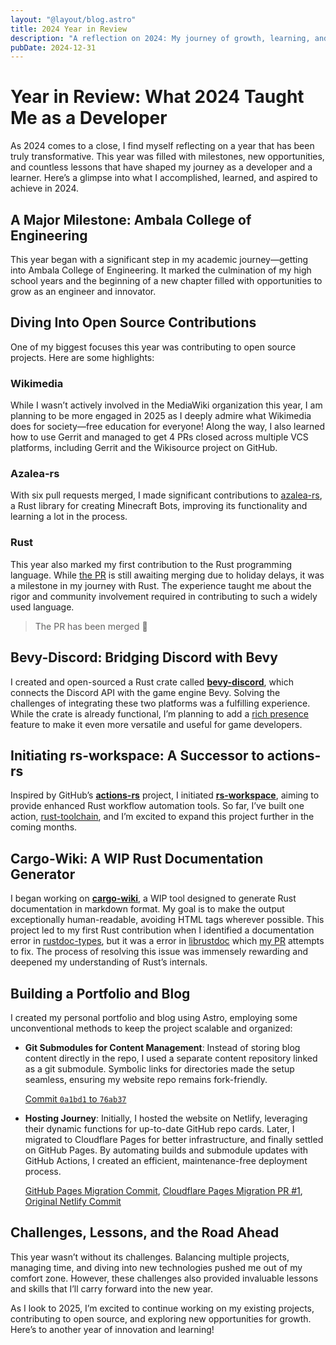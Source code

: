```yaml
---
layout: "@layout/blog.astro"
title: 2024 Year in Review
description: "A reflection on 2024: My journey of growth, learning, and achievements. From open source contributions and creating Rust projects to building a portfolio and exploring new technologies like Gerrit and Bevy-Discord integration."
pubDate: 2024-12-31
---
```


# Year in Review: What 2024 Taught Me as a Developer

As 2024 comes to a close, I find myself reflecting on a year that has been truly
transformative. This year was filled with milestones, new opportunities, and
countless lessons that have shaped my journey as a developer and a learner. Here’s
a glimpse into what I accomplished, learned, and aspired to achieve in 2024.

## A Major Milestone: Ambala College of Engineering

This year began with a significant step in my academic journey—getting into Ambala
College of Engineering. It marked the culmination of my high school years and the
beginning of a new chapter filled with opportunities to grow as an engineer and
innovator.

## Diving Into Open Source Contributions

One of my biggest focuses this year was contributing to open source projects. Here
are some highlights:

### Wikimedia

While I wasn’t actively involved in the MediaWiki organization this year, I am
planning to be more engaged in 2025 as I deeply admire what Wikimedia does for
society—free education for everyone! Along the way, I also learned how to use
Gerrit and managed to get 4 PRs closed across multiple VCS platforms, including
Gerrit and the Wikisource project on GitHub.

### Azalea-rs

With six pull requests merged, I made significant contributions to [azalea-rs](https://github.com/azalea-rs/azalea/pulls?q=is%3Apr+author%3AAS1100K+),
a Rust library for creating Minecraft Bots, improving its functionality and
learning a lot in the process.

### Rust

This year also marked my first contribution to the Rust programming language.
While [the PR](https://github.com/rust-lang/rust/pull/134880) is still awaiting
merging due to holiday delays, it was a milestone in my journey with Rust. The
experience taught me about the rigor and community involvement required in
contributing to such a widely used language.

> The PR has been merged 🎉

## Bevy-Discord: Bridging Discord with Bevy

I created and open-sourced a Rust crate called [**bevy-discord**](https://github.com/as1100k/bevy-discord),
which connects the Discord API with the game engine Bevy. Solving the challenges
of integrating these two platforms was a fulfilling experience. While the crate is
already functional, I’m planning to add a [rich presence](https://discord.com/developers/docs/rich-presence/overview)
feature to make it even more versatile and useful for game developers.

## Initiating rs-workspace: A Successor to actions-rs

Inspired by GitHub’s [**actions-rs**](https://github.com/actions-rs) project, I
initiated [**rs-workspace**](https://github.com/rs-workspace), aiming to provide
enhanced Rust workflow automation tools. So far, I’ve built one action,
[rust-toolchain](https://github.com/rs-workspace/rust-toolchain), and I’m excited
to expand this project further in the coming months.

## Cargo-Wiki: A WIP Rust Documentation Generator

I began working on [**cargo-wiki**](https://github.com/as1100k/cargo-wiki), a WIP
tool designed to generate Rust documentation in markdown format. My goal is to
make the output exceptionally human-readable, avoiding HTML tags wherever
possible. This project led to my first Rust contribution when I identified a
documentation error in [rustdoc-types](https://github.com/rust-lang/rustdoc-types/),
but it was a error in [librustdoc](https://github.com/rust-lang/rust/tree/master/src/librustdoc)
which [my PR](https://github.com/rust-lang/rust/issues/134853) attempts to fix.
The process of resolving this issue was immensely rewarding and deepened my
understanding of Rust’s internals.

## Building a Portfolio and Blog

I created my personal portfolio and blog using Astro, employing some unconventional methods to keep the project scalable and organized:

- **Git Submodules for Content Management**: Instead of storing blog content
  directly in the repo, I used a separate content repository linked as a git
  submodule. Symbolic links for directories made the setup seamless, ensuring my
  website repo remains fork-friendly.

  [Commit `0a1bd1` to `76ab37`](https://github.com/as1100k/adityais.dev/compare/0a1bd1..76ab37)

- **Hosting Journey**: Initially, I hosted the website on Netlify, leveraging
  their dynamic functions for up-to-date GitHub repo cards. Later, I migrated to
  Cloudflare Pages for better infrastructure, and finally settled on GitHub Pages.
  By automating builds and submodule updates with GitHub Actions, I created an
  efficient, maintenance-free deployment process.

  [GitHub Pages Migration Commit](https://github.com/AS1100K/adityais.dev/commit/0a1bd18fea0e91ee9efa19fe5ac37ed2bc1f4871),
  [Cloudflare Pages Migration PR #1](https://github.com/AS1100K/adityais.dev/pull/1),
  [Original Netlify Commit](https://github.com/AS1100K/adityais.dev/commit/fc93ad83e9f13c5366379ce0ee64d4060aa795b3)

## Challenges, Lessons, and the Road Ahead

This year wasn’t without its challenges. Balancing multiple projects, managing
time, and diving into new technologies pushed me out of my comfort zone. However,
these challenges also provided invaluable lessons and skills that I’ll carry
forward into the new year.

As I look to 2025, I’m excited to continue working on my existing projects,
contributing to open source, and exploring new opportunities for growth. Here’s to
another year of innovation and learning!
